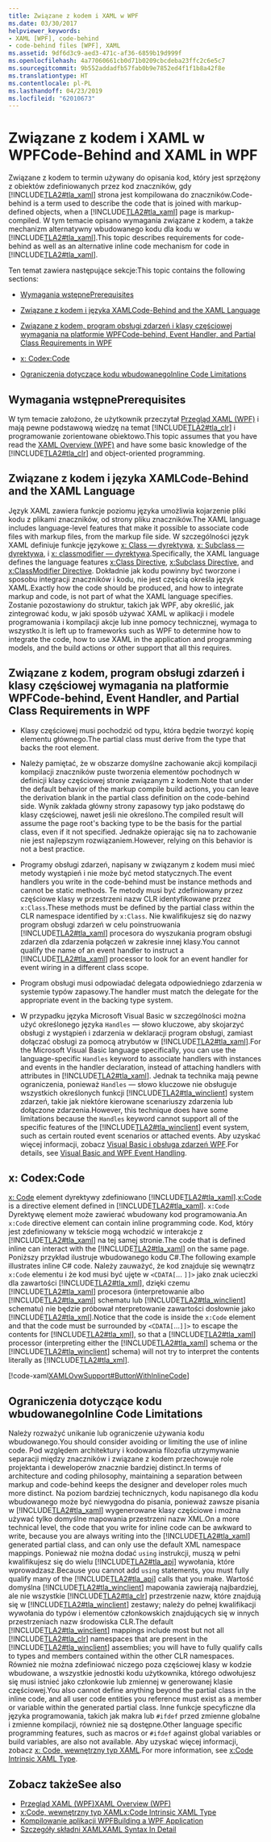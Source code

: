 ```yaml
---
title: Związane z kodem i XAML w WPF
ms.date: 03/30/2017
helpviewer_keywords:
- XAML [WPF], code-behind
- code-behind files [WPF], XAML
ms.assetid: 9df6d3c9-aed3-471c-af36-6859b19d999f
ms.openlocfilehash: 4a77060661cb0d71b0209cbcdeba23ffc2c6e5c7
ms.sourcegitcommit: 9b552addadfb57fab0b9e7852ed4f1f1b8a42f8e
ms.translationtype: HT
ms.contentlocale: pl-PL
ms.lasthandoff: 04/23/2019
ms.locfileid: "62010673"
---
```

# <a name="code-behind-and-xaml-in-wpf"></a><span data-ttu-id="7f665-102">Związane z kodem i XAML w WPF</span><span class="sxs-lookup"><span data-stu-id="7f665-102">Code-Behind and XAML in WPF</span></span>
<a name="introduction"></a> <span data-ttu-id="7f665-103">Związane z kodem to termin używany do opisania kod, który jest sprzężony z obiektów zdefiniowanych przez kod znaczników, gdy [!INCLUDE[TLA2#tla_xaml](../../../../includes/tla2sharptla-xaml-md.md)] strona jest kompilowana do znaczników.</span><span class="sxs-lookup"><span data-stu-id="7f665-103">Code-behind is a term used to describe the code that is joined with markup-defined objects, when a [!INCLUDE[TLA2#tla_xaml](../../../../includes/tla2sharptla-xaml-md.md)] page is markup-compiled.</span></span> <span data-ttu-id="7f665-104">W tym temacie opisano wymagania związane z kodem, a także mechanizm alternatywny wbudowanego kodu dla kodu w [!INCLUDE[TLA2#tla_xaml](../../../../includes/tla2sharptla-xaml-md.md)].</span><span class="sxs-lookup"><span data-stu-id="7f665-104">This topic describes requirements for code-behind as well as an alternative inline code mechanism for code in [!INCLUDE[TLA2#tla_xaml](../../../../includes/tla2sharptla-xaml-md.md)].</span></span>  
  
 <span data-ttu-id="7f665-105">Ten temat zawiera następujące sekcje:</span><span class="sxs-lookup"><span data-stu-id="7f665-105">This topic contains the following sections:</span></span>  
  
- [<span data-ttu-id="7f665-106">Wymagania wstępne</span><span class="sxs-lookup"><span data-stu-id="7f665-106">Prerequisites</span></span>](#Prerequisites)  
  
- [<span data-ttu-id="7f665-107">Związane z kodem i języka XAML</span><span class="sxs-lookup"><span data-stu-id="7f665-107">Code-Behind and the XAML Language</span></span>](#codebehind_and_the_xaml_language)  
  
- [<span data-ttu-id="7f665-108">Związane z kodem, program obsługi zdarzeń i klasy częściowej wymagania na platformie WPF</span><span class="sxs-lookup"><span data-stu-id="7f665-108">Code-behind, Event Handler, and Partial Class Requirements in WPF</span></span>](#Code_behind__Event_Handler__and_Partial_Class)  
  
- [<span data-ttu-id="7f665-109">x: Code</span><span class="sxs-lookup"><span data-stu-id="7f665-109">x:Code</span></span>](#x_Code)  
  
- [<span data-ttu-id="7f665-110">Ograniczenia dotyczące kodu wbudowanego</span><span class="sxs-lookup"><span data-stu-id="7f665-110">Inline Code Limitations</span></span>](#Inline_Code_Limitations)  
  
<a name="Prerequisites"></a>   
## <a name="prerequisites"></a><span data-ttu-id="7f665-111">Wymagania wstępne</span><span class="sxs-lookup"><span data-stu-id="7f665-111">Prerequisites</span></span>  
 <span data-ttu-id="7f665-112">W tym temacie założono, że użytkownik przeczytał [Przegląd XAML (WPF)](xaml-overview-wpf.md) i mają pewne podstawową wiedzę na temat [!INCLUDE[TLA2#tla_clr](../../../../includes/tla2sharptla-clr-md.md)] i programowanie zorientowane obiektowo.</span><span class="sxs-lookup"><span data-stu-id="7f665-112">This topic assumes that you have read the [XAML Overview (WPF)](xaml-overview-wpf.md) and have some basic knowledge of the [!INCLUDE[TLA2#tla_clr](../../../../includes/tla2sharptla-clr-md.md)] and object-oriented programming.</span></span>  
  
<a name="codebehind_and_the_xaml_language"></a>   
## <a name="code-behind-and-the-xaml-language"></a><span data-ttu-id="7f665-113">Związane z kodem i języka XAML</span><span class="sxs-lookup"><span data-stu-id="7f665-113">Code-Behind and the XAML Language</span></span>  
 <span data-ttu-id="7f665-114">Język XAML zawiera funkcje poziomu języka umożliwia kojarzenie pliki kodu z plikami znaczników, od strony pliku znaczników.</span><span class="sxs-lookup"><span data-stu-id="7f665-114">The XAML language includes language-level features that make it possible to associate code files with markup files, from the markup file side.</span></span> <span data-ttu-id="7f665-115">W szczególności język XAML definiuje funkcje językowe [x: Class — dyrektywa](../../xaml-services/x-class-directive.md), [x: Subclass — dyrektywa](../../xaml-services/x-subclass-directive.md), i [x: classmodifier — dyrektywa](../../xaml-services/x-classmodifier-directive.md).</span><span class="sxs-lookup"><span data-stu-id="7f665-115">Specifically, the XAML language defines the language features [x:Class Directive](../../xaml-services/x-class-directive.md), [x:Subclass Directive](../../xaml-services/x-subclass-directive.md), and [x:ClassModifier Directive](../../xaml-services/x-classmodifier-directive.md).</span></span> <span data-ttu-id="7f665-116">Dokładnie jak kodu powinny być tworzone i sposobu integracji znaczników i kodu, nie jest częścią określa język XAML.</span><span class="sxs-lookup"><span data-stu-id="7f665-116">Exactly how the code should be produced, and how to integrate markup and code, is not part of what the XAML language specifies.</span></span> <span data-ttu-id="7f665-117">Zostanie pozostawiony do struktur, takich jak WPF, aby określić, jak zintegrować kodu, w jaki sposób używać XAML w aplikacji i modele programowania i kompilacji akcje lub inne pomocy technicznej, wymaga to wszystko.</span><span class="sxs-lookup"><span data-stu-id="7f665-117">It is left up to frameworks such as WPF to determine how to integrate the code, how to use XAML in the application and programming models, and the build actions or other support that all this requires.</span></span>  
  
<a name="Code_behind__Event_Handler__and_Partial_Class"></a>   
## <a name="code-behind-event-handler-and-partial-class-requirements-in-wpf"></a><span data-ttu-id="7f665-118">Związane z kodem, program obsługi zdarzeń i klasy częściowej wymagania na platformie WPF</span><span class="sxs-lookup"><span data-stu-id="7f665-118">Code-behind, Event Handler, and Partial Class Requirements in WPF</span></span>  
  
- <span data-ttu-id="7f665-119">Klasy częściowej musi pochodzić od typu, która będzie tworzyć kopię elementu głównego.</span><span class="sxs-lookup"><span data-stu-id="7f665-119">The partial class must derive from the type that backs the root element.</span></span>  
  
- <span data-ttu-id="7f665-120">Należy pamiętać, że w obszarze domyślne zachowanie akcji kompilacji kompilacji znaczników puste tworzenia elementów pochodnych w definicji klasy częściowej stronie związanym z kodem.</span><span class="sxs-lookup"><span data-stu-id="7f665-120">Note that under the default behavior of the markup compile build actions, you can leave the derivation blank in the partial class definition on the code-behind side.</span></span> <span data-ttu-id="7f665-121">Wynik zakłada główny strony zapasowy typ jako podstawę do klasy częściowej, nawet jeśli nie określono.</span><span class="sxs-lookup"><span data-stu-id="7f665-121">The compiled result will assume the page root's backing type to be the basis for the partial class, even if it not specified.</span></span> <span data-ttu-id="7f665-122">Jednakże opierając się na to zachowanie nie jest najlepszym rozwiązaniem.</span><span class="sxs-lookup"><span data-stu-id="7f665-122">However, relying on this behavior is not a best practice.</span></span>  
  
- <span data-ttu-id="7f665-123">Programy obsługi zdarzeń, napisany w związanym z kodem musi mieć metody wystąpień i nie może być metod statycznych.</span><span class="sxs-lookup"><span data-stu-id="7f665-123">The event handlers you write in the code-behind must be instance methods and cannot be static methods.</span></span> <span data-ttu-id="7f665-124">Te metody musi być zdefiniowany przez częściowe klasy w przestrzeni nazw CLR identyfikowane przez `x:Class`.</span><span class="sxs-lookup"><span data-stu-id="7f665-124">These methods must be defined by the partial class within the CLR namespace identified by `x:Class`.</span></span> <span data-ttu-id="7f665-125">Nie kwalifikujesz się do nazwy program obsługi zdarzeń w celu poinstruowania [!INCLUDE[TLA2#tla_xaml](../../../../includes/tla2sharptla-xaml-md.md)] procesora do wyszukania program obsługi zdarzeń dla zdarzenia połączeń w zakresie innej klasy.</span><span class="sxs-lookup"><span data-stu-id="7f665-125">You cannot qualify the name of an event handler to instruct a [!INCLUDE[TLA2#tla_xaml](../../../../includes/tla2sharptla-xaml-md.md)] processor to look for an event handler for event wiring in a different class scope.</span></span>  
  
- <span data-ttu-id="7f665-126">Program obsługi musi odpowiadać delegata odpowiedniego zdarzenia w systemie typów zapasowy.</span><span class="sxs-lookup"><span data-stu-id="7f665-126">The handler must match the delegate for the appropriate event in the backing type system.</span></span>  
  
- <span data-ttu-id="7f665-127">W przypadku języka Microsoft Visual Basic w szczególności można użyć określonego języka `Handles` — słowo kluczowe, aby skojarzyć obsługi z wystąpień i zdarzenia w deklaracji program obsługi, zamiast dołączać obsługi za pomocą atrybutów w [!INCLUDE[TLA2#tla_xaml](../../../../includes/tla2sharptla-xaml-md.md)].</span><span class="sxs-lookup"><span data-stu-id="7f665-127">For the Microsoft Visual Basic language specifically, you can use the language-specific `Handles` keyword to associate handlers with instances and events in the handler declaration, instead of attaching handlers with attributes in [!INCLUDE[TLA2#tla_xaml](../../../../includes/tla2sharptla-xaml-md.md)].</span></span> <span data-ttu-id="7f665-128">Jednak ta technika mają pewne ograniczenia, ponieważ `Handles` — słowo kluczowe nie obsługuje wszystkich określonych funkcji [!INCLUDE[TLA2#tla_winclient](../../../../includes/tla2sharptla-winclient-md.md)] system zdarzeń, takie jak niektóre kierowane scenariuszy zdarzenia lub dołączone zdarzenia.</span><span class="sxs-lookup"><span data-stu-id="7f665-128">However, this technique does have some limitations because the `Handles` keyword cannot support all of the specific features of the [!INCLUDE[TLA2#tla_winclient](../../../../includes/tla2sharptla-winclient-md.md)] event system, such as certain routed event scenarios or attached events.</span></span> <span data-ttu-id="7f665-129">Aby uzyskać więcej informacji, zobacz [Visual Basic i obsługa zdarzeń WPF](visual-basic-and-wpf-event-handling.md).</span><span class="sxs-lookup"><span data-stu-id="7f665-129">For details, see [Visual Basic and WPF Event Handling](visual-basic-and-wpf-event-handling.md).</span></span>  
  
<a name="x_Code"></a>   
## <a name="xcode"></a><span data-ttu-id="7f665-130">x: Code</span><span class="sxs-lookup"><span data-stu-id="7f665-130">x:Code</span></span>  
 <span data-ttu-id="7f665-131">[x: Code](../../xaml-services/x-code-intrinsic-xaml-type.md) element dyrektywy zdefiniowano [!INCLUDE[TLA2#tla_xaml](../../../../includes/tla2sharptla-xaml-md.md)].</span><span class="sxs-lookup"><span data-stu-id="7f665-131">[x:Code](../../xaml-services/x-code-intrinsic-xaml-type.md) is a directive element defined in [!INCLUDE[TLA2#tla_xaml](../../../../includes/tla2sharptla-xaml-md.md)].</span></span> <span data-ttu-id="7f665-132">`x:Code` Dyrektywę element może zawierać wbudowany kod programowania.</span><span class="sxs-lookup"><span data-stu-id="7f665-132">An `x:Code` directive element can contain inline programming code.</span></span> <span data-ttu-id="7f665-133">Kod, który jest zdefiniowany w tekście mogą wchodzić w interakcje z [!INCLUDE[TLA2#tla_xaml](../../../../includes/tla2sharptla-xaml-md.md)] na tej samej stronie.</span><span class="sxs-lookup"><span data-stu-id="7f665-133">The code that is defined inline can interact with the [!INCLUDE[TLA2#tla_xaml](../../../../includes/tla2sharptla-xaml-md.md)] on the same page.</span></span> <span data-ttu-id="7f665-134">Poniższy przykład ilustruje wbudowanego kodu C#.</span><span class="sxs-lookup"><span data-stu-id="7f665-134">The following example illustrates inline C# code.</span></span> <span data-ttu-id="7f665-135">Należy zauważyć, że kod znajduje się wewnątrz `x:Code` elementu i że kod musi być ujęte w `<CDATA[`... `]]>` jako znak ucieczki dla zawartości [!INCLUDE[TLA2#tla_xml](../../../../includes/tla2sharptla-xml-md.md)], dzięki czemu [!INCLUDE[TLA2#tla_xaml](../../../../includes/tla2sharptla-xaml-md.md)] procesora (interpretowanie albo [!INCLUDE[TLA2#tla_xaml](../../../../includes/tla2sharptla-xaml-md.md)] schematu lub [!INCLUDE[TLA2#tla_winclient](../../../../includes/tla2sharptla-winclient-md.md)] schematu) nie będzie próbował nterpretowanie zawartości dosłownie jako [!INCLUDE[TLA2#tla_xml](../../../../includes/tla2sharptla-xml-md.md)].</span><span class="sxs-lookup"><span data-stu-id="7f665-135">Notice that the code is inside the `x:Code` element and that the code must be surrounded by `<CDATA[`...`]]>` to escape the contents for [!INCLUDE[TLA2#tla_xml](../../../../includes/tla2sharptla-xml-md.md)], so that a [!INCLUDE[TLA2#tla_xaml](../../../../includes/tla2sharptla-xaml-md.md)] processor (interpreting either the [!INCLUDE[TLA2#tla_xaml](../../../../includes/tla2sharptla-xaml-md.md)] schema or the [!INCLUDE[TLA2#tla_winclient](../../../../includes/tla2sharptla-winclient-md.md)] schema) will not try to interpret the contents literally as [!INCLUDE[TLA2#tla_xml](../../../../includes/tla2sharptla-xml-md.md)].</span></span>  
  
 [!code-xaml[XAMLOvwSupport#ButtonWithInlineCode](~/samples/snippets/csharp/VS_Snippets_Wpf/XAMLOvwSupport/CSharp/page4.xaml#buttonwithinlinecode)]  
  
<a name="Inline_Code_Limitations"></a>   
## <a name="inline-code-limitations"></a><span data-ttu-id="7f665-136">Ograniczenia dotyczące kodu wbudowanego</span><span class="sxs-lookup"><span data-stu-id="7f665-136">Inline Code Limitations</span></span>  
 <span data-ttu-id="7f665-137">Należy rozważyć unikanie lub ograniczenie używania kodu wbudowanego.</span><span class="sxs-lookup"><span data-stu-id="7f665-137">You should consider avoiding or limiting the use of inline code.</span></span> <span data-ttu-id="7f665-138">Pod względem architektury i kodowania filozofia utrzymywanie separacji między znaczników i związane z kodem przechowuje role projektanta i deweloperów znacznie bardziej distinct.</span><span class="sxs-lookup"><span data-stu-id="7f665-138">In terms of architecture and coding philosophy, maintaining a separation between markup and code-behind keeps the designer and developer roles much more distinct.</span></span> <span data-ttu-id="7f665-139">Na poziom bardziej technicznych, kodu napisanego dla kodu wbudowanego może być niewygodna do pisania, ponieważ zawsze pisania w [!INCLUDE[TLA2#tla_xaml](../../../../includes/tla2sharptla-xaml-md.md)] wygenerowane klasy częściowe i można używać tylko domyślne mapowania przestrzeni nazw XML.</span><span class="sxs-lookup"><span data-stu-id="7f665-139">On a more technical level, the code that you write for inline code can be awkward to write, because you are always writing into the [!INCLUDE[TLA2#tla_xaml](../../../../includes/tla2sharptla-xaml-md.md)] generated partial class, and can only use the default XML namespace mappings.</span></span> <span data-ttu-id="7f665-140">Ponieważ nie można dodać `using` instrukcji, muszą w pełni kwalifikujesz się do wielu [!INCLUDE[TLA2#tla_api](../../../../includes/tla2sharptla-api-md.md)] wywołania, które wprowadzasz.</span><span class="sxs-lookup"><span data-stu-id="7f665-140">Because you cannot add `using` statements, you must fully qualify many of the [!INCLUDE[TLA2#tla_api](../../../../includes/tla2sharptla-api-md.md)] calls that you make.</span></span> <span data-ttu-id="7f665-141">Wartość domyślna [!INCLUDE[TLA2#tla_winclient](../../../../includes/tla2sharptla-winclient-md.md)] mapowania zawierają najbardziej, ale nie wszystkie [!INCLUDE[TLA2#tla_clr](../../../../includes/tla2sharptla-clr-md.md)] przestrzenie nazw, które znajdują się w [!INCLUDE[TLA2#tla_winclient](../../../../includes/tla2sharptla-winclient-md.md)] zestawy; należy do pełnej kwalifikacji wywołania do typów i elementów członkowskich znajdujących się w innych przestrzeniach nazw środowiska CLR.</span><span class="sxs-lookup"><span data-stu-id="7f665-141">The default [!INCLUDE[TLA2#tla_winclient](../../../../includes/tla2sharptla-winclient-md.md)] mappings include most but not all [!INCLUDE[TLA2#tla_clr](../../../../includes/tla2sharptla-clr-md.md)] namespaces that are present in the [!INCLUDE[TLA2#tla_winclient](../../../../includes/tla2sharptla-winclient-md.md)] assemblies; you will have to fully qualify calls to types and members contained within the other CLR namespaces.</span></span> <span data-ttu-id="7f665-142">Również nie można zdefiniować niczego poza częściowej klasy w kodzie wbudowane, a wszystkie jednostki kodu użytkownika, którego odwołujesz się musi istnieć jako członkowie lub zmiennej w generowanej klasie częściowej.</span><span class="sxs-lookup"><span data-stu-id="7f665-142">You also cannot define anything beyond the partial class in the inline code, and all user code entities you reference must exist as a member or variable within the generated partial class.</span></span> <span data-ttu-id="7f665-143">Inne funkcje specyficzne dla języka programowania, takich jak makra lub `#ifdef` przed zmienne globalne i zmienne kompilacji, również nie są dostępne.</span><span class="sxs-lookup"><span data-stu-id="7f665-143">Other language specific programming features, such as macros or `#ifdef` against global variables or build variables, are also not available.</span></span> <span data-ttu-id="7f665-144">Aby uzyskać więcej informacji, zobacz [x: Code, wewnętrzny typ XAML](../../xaml-services/x-code-intrinsic-xaml-type.md).</span><span class="sxs-lookup"><span data-stu-id="7f665-144">For more information, see [x:Code Intrinsic XAML Type](../../xaml-services/x-code-intrinsic-xaml-type.md).</span></span>  
  
## <a name="see-also"></a><span data-ttu-id="7f665-145">Zobacz także</span><span class="sxs-lookup"><span data-stu-id="7f665-145">See also</span></span>

- [<span data-ttu-id="7f665-146">Przegląd XAML (WPF)</span><span class="sxs-lookup"><span data-stu-id="7f665-146">XAML Overview (WPF)</span></span>](xaml-overview-wpf.md)
- [<span data-ttu-id="7f665-147">x:Code, wewnętrzny typ XAML</span><span class="sxs-lookup"><span data-stu-id="7f665-147">x:Code Intrinsic XAML Type</span></span>](../../xaml-services/x-code-intrinsic-xaml-type.md)
- [<span data-ttu-id="7f665-148">Kompilowanie aplikacji WPF</span><span class="sxs-lookup"><span data-stu-id="7f665-148">Building a WPF Application</span></span>](../app-development/building-a-wpf-application-wpf.md)
- [<span data-ttu-id="7f665-149">Szczegóły składni XAML</span><span class="sxs-lookup"><span data-stu-id="7f665-149">XAML Syntax In Detail</span></span>](xaml-syntax-in-detail.md)
